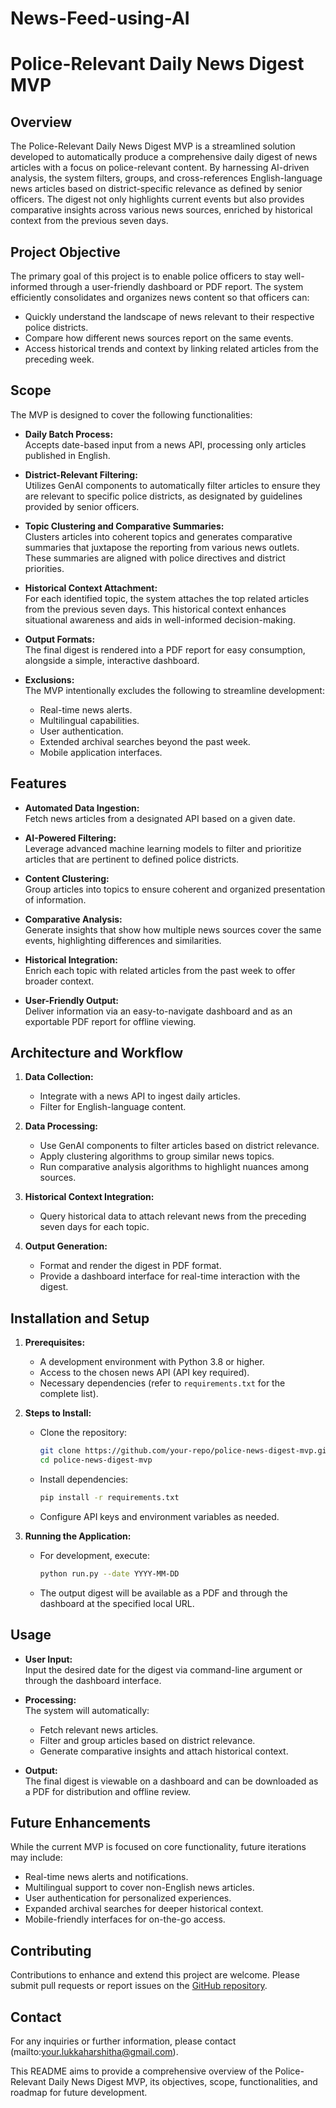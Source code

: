 # News-Feed-using-AI

# Police-Relevant Daily News Digest MVP

## Overview

The Police-Relevant Daily News Digest MVP is a streamlined solution developed to automatically produce a comprehensive daily digest of news articles with a focus on police-relevant content. By harnessing AI-driven analysis, the system filters, groups, and cross-references English-language news articles based on district-specific relevance as defined by senior officers. The digest not only highlights current events but also provides comparative insights across various news sources, enriched by historical context from the previous seven days.

## Project Objective

The primary goal of this project is to enable police officers to stay well-informed through a user-friendly dashboard or PDF report. The system efficiently consolidates and organizes news content so that officers can:
- Quickly understand the landscape of news relevant to their respective police districts.
- Compare how different news sources report on the same events.
- Access historical trends and context by linking related articles from the preceding week.

## Scope

The MVP is designed to cover the following functionalities:

- **Daily Batch Process:**  
  Accepts date-based input from a news API, processing only articles published in English.

- **District-Relevant Filtering:**  
  Utilizes GenAI components to automatically filter articles to ensure they are relevant to specific police districts, as designated by guidelines provided by senior officers.

- **Topic Clustering and Comparative Summaries:**  
  Clusters articles into coherent topics and generates comparative summaries that juxtapose the reporting from various news outlets. These summaries are aligned with police directives and district priorities.

- **Historical Context Attachment:**  
  For each identified topic, the system attaches the top related articles from the previous seven days. This historical context enhances situational awareness and aids in well-informed decision-making.

- **Output Formats:**  
  The final digest is rendered into a PDF report for easy consumption, alongside a simple, interactive dashboard.

- **Exclusions:**  
  The MVP intentionally excludes the following to streamline development:
  - Real-time news alerts.
  - Multilingual capabilities.
  - User authentication.
  - Extended archival searches beyond the past week.
  - Mobile application interfaces.

## Features

- **Automated Data Ingestion:**  
  Fetch news articles from a designated API based on a given date.

- **AI-Powered Filtering:**  
  Leverage advanced machine learning models to filter and prioritize articles that are pertinent to defined police districts.

- **Content Clustering:**  
  Group articles into topics to ensure coherent and organized presentation of information.

- **Comparative Analysis:**  
  Generate insights that show how multiple news sources cover the same events, highlighting differences and similarities.

- **Historical Integration:**  
  Enrich each topic with related articles from the past week to offer broader context.

- **User-Friendly Output:**  
  Deliver information via an easy-to-navigate dashboard and as an exportable PDF report for offline viewing.

## Architecture and Workflow

1. **Data Collection:**  
   - Integrate with a news API to ingest daily articles.
   - Filter for English-language content.

2. **Data Processing:**  
   - Use GenAI components to filter articles based on district relevance.
   - Apply clustering algorithms to group similar news topics.
   - Run comparative analysis algorithms to highlight nuances among sources.

3. **Historical Context Integration:**  
   - Query historical data to attach relevant news from the preceding seven days for each topic.

4. **Output Generation:**  
   - Format and render the digest in PDF format.
   - Provide a dashboard interface for real-time interaction with the digest.

## Installation and Setup

1. **Prerequisites:**
   - A development environment with Python 3.8 or higher.
   - Access to the chosen news API (API key required).
   - Necessary dependencies (refer to `requirements.txt` for the complete list).

2. **Steps to Install:**
   - Clone the repository:
     ```bash
     git clone https://github.com/your-repo/police-news-digest-mvp.git
     cd police-news-digest-mvp
     ```
   - Install dependencies:
     ```bash
     pip install -r requirements.txt
     ```
   - Configure API keys and environment variables as needed.

3. **Running the Application:**
   - For development, execute:
     ```bash
     python run.py --date YYYY-MM-DD
     ```
   - The output digest will be available as a PDF and through the dashboard at the specified local URL.

## Usage

- **User Input:**  
  Input the desired date for the digest via command-line argument or through the dashboard interface.

- **Processing:**  
  The system will automatically:
  - Fetch relevant news articles.
  - Filter and group articles based on district relevance.
  - Generate comparative insights and attach historical context.

- **Output:**  
  The final digest is viewable on a dashboard and can be downloaded as a PDF for distribution and offline review.

## Future Enhancements

While the current MVP is focused on core functionality, future iterations may include:
- Real-time news alerts and notifications.
- Multilingual support to cover non-English news articles.
- User authentication for personalized experiences.
- Expanded archival searches for deeper historical context.
- Mobile-friendly interfaces for on-the-go access.

## Contributing

Contributions to enhance and extend this project are welcome. Please submit pull requests or report issues on the [GitHub repository](https://github.com/your-repo/police-news-digest-mvp).


## Contact

For any inquiries or further information, please contact (mailto:your.lukkaharshitha@gmail.com).



This README aims to provide a comprehensive overview of the Police-Relevant Daily News Digest MVP, its objectives, scope, functionalities, and roadmap for future development.
